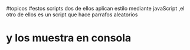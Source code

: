 #topicos
#estos scripts dos de ellos aplican estilo mediante javaScript ,el otro de ellos es un script que hace parrafos aleatorios
# y los muestra en consola
